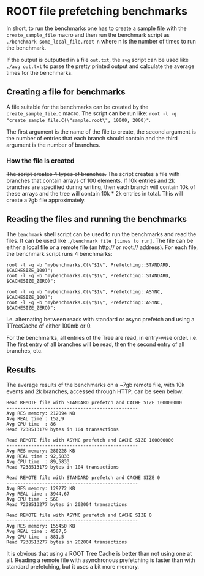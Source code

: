 # ROOT file prefetching benchmarks

In short, to run the benchmarks one has to create a sample file with the `create_sample_file` macro and then
run the benchmark script as  `./benchmark some_local_file.root n` where n is the number of times to run the benchmark.

If the output is outputted in a file `out.txt`, the `avg` script can be used like `./avg out.txt` to parse the pretty printed output and calculate the average times for the benchmarks.

## Creating a file for benchmarks
A file suitable for the benchmarks can be created by the `create_sample_file.C` macro.
The script can be run like: `root -l -q "create_sample_file.C(\"sample.root\", 10000, 2000)"`.

The first argument is the name of the file to create, the second argument is the number of entries that each branch should contain and the third argument is the number of branches.

### How the file is created
~~The script creates 4 types of branches.~~  The script creates a file with branches that contain arrays of 100 elements. If 10k entries and 2k branches are specified during writing, then each branch will contain 10k of these arrays and the tree will contain 10k * 2k entries in total. This  will create a 7gb file approximately.

## Reading the files and running the benchmarks
The `benchmark` shell script can be used to run the benchmarks and read the files. It can be used like
`./benchmark file [times to run]`. The file can be either a local file or a remote file (an http:// or root:// address).
For each file, the benchmark script runs 4 benchmarks:
```
root -l -q -b "mybenchmarks.C(\"$1\", Prefetching::STANDARD, $CACHESIZE_100)";
root -l -q -b "mybenchmarks.C(\"$1\", Prefetching::STANDARD, $CACHESIZE_ZERO)";

root -l -q -b "mybenchmarks.C(\"$1\", Prefetching::ASYNC, $CACHESIZE_100)";
root -l -q -b "mybenchmarks.C(\"$1\", Prefetching::ASYNC, $CACHESIZE_ZERO)";
```
i.e.  alternating between reads with standard or async prefetch and using a TTreeCache of either 100mb or 0.

For the benchmarks, all entries of the Tree are read, in entry-wise order. i.e. The first entry of all branches will be read, then the second entry of all branches, etc.

## Results

The average results of the benchmarks on a ~7gb remote file, with 10k events and 2k branches, accessed through HTTP, can be seen below:

```
Read REMOTE file with STANDARD prefetch and CACHE SIZE 100000000
------------------------------------------------
Avg RES memory: 212094 KB
Avg REAL time : 152,9
Avg CPU time  : 86
Read 7238513179 bytes in 104 transactions

Read REMOTE file with ASYNC prefetch and CACHE SIZE 100000000
------------------------------------------------
Avg RES memory: 280228 KB
Avg REAL time : 92,5833
Avg CPU time  : 89,5833
Read 7238513179 bytes in 104 transactions

Read REMOTE file with STANDARD prefetch and CACHE SIZE 0
------------------------------------------------
Avg RES memory: 129272 KB
Avg REAL time : 3944,67
Avg CPU time  : 568
Read 7238513277 bytes in 202004 transactions

Read REMOTE file with ASYNC prefetch and CACHE SIZE 0
------------------------------------------------
Avg RES memory: 155450 KB
Avg REAL time : 4507,5
Avg CPU time  : 881,5
Read 7238513277 bytes in 202004 transactions
```

It is obvious that using a ROOT Tree Cache is better than not using one at all.  Reading a remote file with asynchronous prefetching is faster than with standard prefetching, but it uses a bit more memory.

